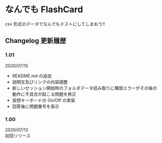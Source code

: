 # なんでも FlashCard

csv 形式のデータでなんでもテストにしてしまおう‼

## Changelog 更新履歴

### 1.01

2020/07/15<br>

- README.md の追加
- 説明文及びリンクの内容調整
- 新しいセッション開始時のフォルダデータ読み取りに権限エラーがその後の動作に不具合が起こる問題を修正
- 仮想キーボードの On/Off の実装
- 回答後に問題番号を表示

### 1.00

2020/07/13<br>
初回リリース
